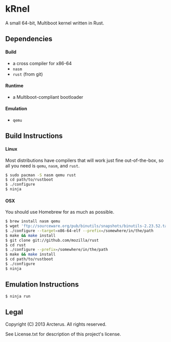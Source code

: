 # kRnel #

A small 64-bit, Multiboot kernel written in Rust.

## Dependencies ##
#### Build ####
* a cross compiler for x86-64
* `nasm`
* `rust` (from git)

#### Runtime ####
* a Multiboot-compliant bootloader

#### Emulation ####
* `qemu`

## Build Instructions ##

#### Linux ####
Most distributions have compilers that will work just fine out-of-the-box, so all you need is `qemu`, `nasm`, and `rust`.

```bash
$ sudo pacman -S nasm qemu rust
$ cd path/to/rustboot
$ ./configure
$ ninja
```

#### OSX ####
You should use Homebrew for as much as possible.

```bash
$ brew install nasm qemu
$ wget 'ftp://sourceware.org/pub/binutils/snapshots/binutils-2.23.52.tar.bz2'
$ ./configure --target=x86-64-elf --prefix=/somewhere/in/the/path
$ make && make install
$ git clone git://github.com/mozilla/rust
$ cd rust
$ ./configure --prefix=/somewhere/in/the/path
$ make && make install
$ cd path/to/rustboot
$ ./configure
$ ninja
```

## Emulation Instructions ##
```bash
$ ninja run
```

## Legal ##
Copyright (C) 2013 Arcterus.
All rights reserved.

See License.txt for description of this project's license.
